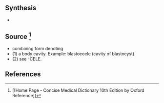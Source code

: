 ## Synthesis
- 
## Source [^1]
- combining form denoting 
- (1) a body cavity. Example: blastocoele (cavity of blastocyst). 
- (2) see -CELE.
## References

[^1]: [[Home Page - Concise Medical Dictionary 10th Edition by Oxford Reference]]